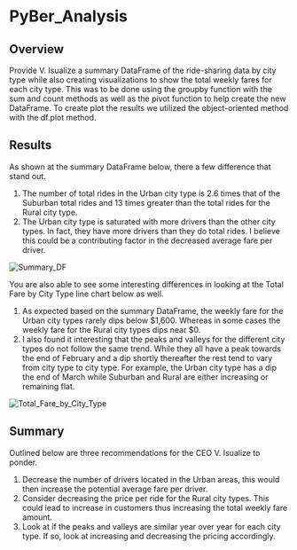 # PyBer_Analysis

## Overview
Provide V. Isualize a summary DataFrame of the ride-sharing data by city type while also creating visualizations to show the total weekly fares for each city type. This was to be done using the groupby function with the sum and count methods as well as the pivot function to help create the new DataFrame. To create plot the results we utilized the object-oriented method with the df.plot method.

## Results
As shown at the summary DataFrame below, there a few difference that stand out.
1. The number of total rides in the Urban city type is 2.6 times that of the Suburban total rides and 13 times greater than the total rides for the Rural city type.
2. The Urban city type is saturated with more drivers than the other city types. In fact, they have more drivers than they do total rides. I believe this could be a contributing factor in the decreased average fare per driver. 

![Summary_DF](https://user-images.githubusercontent.com/88597956/139161706-922c8e9b-d3b6-4d2b-bf50-71ea182424a3.PNG)

You are also able to see some interesting differences in looking at the Total Fare by City Type line chart below as well.
1. As expected based on the summary DataFrame, the weekly fare for the Urban city types rarely dips below $1,600. Whereas in some cases the weekly fare for the Rural city types dips near $0.
2. I also found it interesting that the peaks and valleys for the different city types do not follow the same trend. While they all have a peak towards the end of February and a dip shortly thereafter the rest tend to vary from city type to city type. For example, the Urban city type has a dip the end of March while Suburban and Rural are either increasing or remaining flat. 

![Total_Fare_by_City_Type](https://user-images.githubusercontent.com/88597956/139162145-9075ab01-4808-4658-8c9d-b6f02f77cf65.png)


## Summary
Outlined below are three recommendations for the CEO V. Isualize to ponder.
1. Decrease the number of drivers located in the Urban areas, this would then increase the potential average fare per driver.
2. Consider decreasing the price per ride for the Rural city types. This could lead to increase in customers thus increasing the total weekly fare amount.
3. Look at if the peaks and valleys are similar year over year for each city type. If so, look at increasing and decreasing the pricing accordingly.
